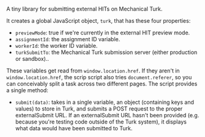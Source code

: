 A tiny library for submitting external HITs on Mechanical Turk.

It creates a global JavaScript object, `turk`, that has these four properties:

* `previewMode`: true if we're currently in the external HIT preview mode.
* `assignmentId`: the assignment ID variable.
* `workerId`: the worker ID variable.
* `turkSubmitTo`: the Mechanical Turk submission server (either production or sandbox)..

These variables get read from `window.location.href`. If they aren't in `window.location.href`, the scrip script also tries `document.referer`, so you can conceivably split a task across two different pages. The script provides a single method:

* `submit(data)`: takes in a single variable, an object (containing keys and values) to store in Turk, and submits a POST request to the proper externalSubmit URL. If an externalSubmit URL hasn't been provided (e.g. because you're testing code outside of the Turk system), it displays what data would have been submitted to Turk.